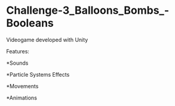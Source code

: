 # Challenge-3_Balloons_Bombs_-Booleans

Videogame developed with Unity

Features:

*Sounds

*Particle Systems Effects

*Movements

*Animations
